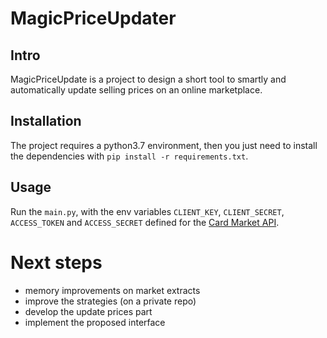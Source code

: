 # MagicPriceUpdater

## Intro

MagicPriceUpdate is a project to design a short tool to smartly and automatically
update selling prices on an online marketplace.

## Installation

The project requires a python3.7 environment, then you just need to 
install the dependencies with `pip install -r requirements.txt`.

## Usage

Run the `main.py`, with the env variables `CLIENT_KEY`, 
`CLIENT_SECRET`, `ACCESS_TOKEN` and `ACCESS_SECRET` defined for the 
[Card Market API](https://api.cardmarket.com/ws/documentation/API_Main_Page).

# Next steps
- memory improvements on market extracts
- improve the strategies (on a private repo)
- develop the update prices part
- implement the proposed interface
